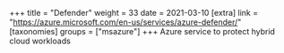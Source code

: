+++
title = "Defender"
weight = 33
date = 2021-03-10
[extra]
link = "https://azure.microsoft.com/en-us/services/azure-defender/"
[taxonomies]
groups = ["msazure"]
+++
Azure service to protect hybrid cloud workloads

